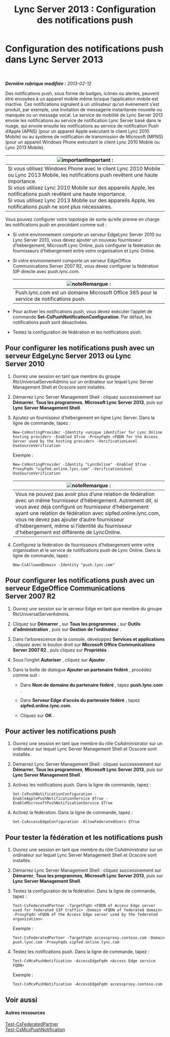 ﻿---
title: 'Lync Server 2013 : Configuration des notifications push'
TOCTitle: Configuration des notifications push
ms:assetid: d77f2c06-0fe6-45d5-8f08-808ab871b3e0
ms:mtpsurl: https://technet.microsoft.com/fr-fr/library/Hh690047(v=OCS.15)
ms:contentKeyID: 49298999
ms.date: 05/20/2016
mtps_version: v=OCS.15
ms.translationtype: HT
---

# Configuration des notifications push dans Lync Server 2013

 

_**Dernière rubrique modifiée :** 2013-02-12_

Des notifications push, sous forme de badges, icônes ou alertes, peuvent être envoyées à un appareil mobile même lorsque l’application mobile est inactive. Ces notifications signalent à un utilisateur qu’un événement s’est produit, par exemple, une invitation de messagerie instantanée nouvelle ou manquée ou un message vocal. Le service de mobilité de Lync Server 2013 envoie les notifications au service de notification Lync Server basé dans le nuage, qui envoie ensuite les notifications au service de notification Push d’Apple (APNS) (pour un appareil Apple exécutant le client Lync 2010 Mobile) ou au système de notification de transmission de Microsoft (MPNS) (pour un appareil Windows Phone exécutant le client Lync 2010 Mobile ou Lync 2013 Mobile).

<table>
<thead>
<tr class="header">
<th><img src="images/Gg425917.important(OCS.15).gif" title="important" alt="important" />Important :</th>
</tr>
</thead>
<tbody>
<tr class="odd">
<td>Si vous utilisez Windows Phone avec le client Lync 2010 Mobile ou Lync 2013 Mobile, les notifications push revêtent une haute importance.<br />
Si vous utilisez Lync 2010 Mobile sur des appareils Apple, les notifications push revêtent une haute importance.<br />
Si vous utilisez Lync 2013 Mobile sur des appareils Apple, les notifications push ne sont plus nécessaires.</td>
</tr>
</tbody>
</table>


Vous pouvez configurer votre topologie de sorte qu’elle prenne en charge les notifications push en procédant comme suit :

  - Si votre environnement comporte un serveur EdgeLync Server 2010 ou Lync Server 2013, vous devez ajouter un nouveau fournisseur d’hébergement, Microsoft Lync Online, puis configurer la fédération de fournisseurs d’hébergement entre votre organisation et Lync Online.

  - Si votre environnement comporte un serveur EdgeOffice Communications Server 2007 R2, vous devez configurer la fédération SIP directe avec push.lync.com.
    
    <table>
    <thead>
    <tr class="header">
    <th><img src="images/Gg398920.note(OCS.15).gif" title="note" alt="note" />Remarque :</th>
    </tr>
    </thead>
    <tbody>
    <tr class="odd">
    <td>Push.lync.com est un domaine Microsoft Office 365 pour le service de notifications push.</td>
    </tr>
    </tbody>
    </table>


  - Pour activer les notifications push, vous devez exécuter l’applet de commande **Set-CsPushNotificationConfiguration**. Par défaut, les notifications push sont désactivées.

  - Testez la configuration de fédération et les notifications push.

## Pour configurer les notifications push avec un serveur EdgeLync Server 2013 ou Lync Server 2010

1.  Ouvrez une session en tant que membre du groupe RtcUniversalServerAdmins sur un ordinateur sur lequel Lync Server Management Shell et Ocscore sont installés.

2.  Démarrez Lync Server Management Shell : cliquez successivement sur **Démarrer**, **Tous les programmes**, **Microsoft Lync Server 2013**, puis sur **Lync Server Management Shell**.

3.  Ajoutez un fournisseur d’hébergement en ligne Lync Server. Dans la ligne de commande, tapez :
    
        New-CsHostingProvider -Identity <unique identifier for Lync Online hosting provider> -Enabled $True -ProxyFqdn <FQDN for the Access Server used by the hosting provider> -VerificationLevel UseSourceVerification
    
    Exemple :
    
        New-CsHostingProvider -Identity "LyncOnline" -Enabled $True -ProxyFqdn "sipfed.online.lync.com" -VerificationLevel UseSourceVerification
    
    <table>
    <thead>
    <tr class="header">
    <th><img src="images/Gg398920.note(OCS.15).gif" title="note" alt="note" />Remarque :</th>
    </tr>
    </thead>
    <tbody>
    <tr class="odd">
    <td>Vous ne pouvez pas avoir plus d’une relation de fédération avec un même fournisseur d’hébergement. Autrement dit, si vous avez déjà configuré un fournisseur d’hébergement ayant une relation de fédération avec sipfed.online.lync.com, vous ne devez pas ajouter d’autre fournisseur d’hébergement, même si l’identité du fournisseur d’hébergement est différente de LyncOnline.</td>
    </tr>
    </tbody>
    </table>


4.  Configurez la fédération de fournisseurs d’hébergement entre votre organisation et le service de notifications push de Lync Online. Dans la ligne de commande, tapez :
    
        New-CsAllowedDomain -Identity "push.lync.com"

## Pour configurer les notifications push avec un serveur EdgeOffice Communications Server 2007 R2

1.  Ouvrez une session sur le serveur Edge en tant que membre du groupe RtcUniversalServerAdmins.

2.  Cliquez sur **Démarrer** , sur **Tous les programmes** , sur **Outils d’administration** , puis sur **Gestion de l’ordinateur** .

3.  Dans l’arborescence de la console, développez **Services et applications** , cliquez avec le bouton droit sur **Microsoft Office Communications Server 2007 R2** , puis cliquez sur **Propriétés** .

4.  Sous l’onglet **Autoriser** , cliquez sur **Ajouter** .

5.  Dans la boîte de dialogue **Ajouter un partenaire fédéré** , procédez comme suit :
    
      - Dans **Nom de domaine du partenaire fédéré** , tapez **push.lync.com** .
    
      - Dans **Serveur Edge d’accès du partenaire fédéré** , tapez **sipfed.online.lync.com**.
    
      - Cliquez sur **OK** .

## Pour activer les notifications push

1.  Ouvrez une session en tant que membre du rôle CsAdministrator sur un ordinateur sur lequel Lync Server Management Shell et Ocscore sont installés.

2.  Démarrez Lync Server Management Shell : cliquez successivement sur **Démarrer**, **Tous les programmes**, **Microsoft Lync Server 2013**, puis sur **Lync Server Management Shell**.

3.  Activez les notifications push. Dans la ligne de commande, tapez :
    
        Set-CsPushNotificationConfiguration -EnableApplePushNotificationService $True -EnableMicrosoftPushNotificationService $True

4.  Activez la fédération. Dans la ligne de commande, tapez :
    
        Set-CsAccessEdgeConfiguration -AllowFederatedUsers $True

## Pour tester la fédération et les notifications push

1.  Ouvrez une session en tant que membre du rôle CsAdministrator sur un ordinateur sur lequel Lync Server Management Shell et Ocscore sont installés.

2.  Démarrez Lync Server Management Shell : cliquez successivement sur **Démarrer**, **Tous les programmes**, **Microsoft Lync Server 2013**, puis sur **Lync Server Management Shell**.

3.  Testez la configuration de la fédération. Dans la ligne de commande, tapez :
    
        Test-CsFederatedPartner -TargetFqdn <FQDN of Access Edge server used for federated SIP traffic> -Domain <FQDN of federated domain> -ProxyFqdn <FQDN of the Access Edge server used by the federated organization>
    
    Exemple :
    
        Test-CsFederatedPartner -TargetFqdn accessproxy.contoso.com -Domain push.lync.com -ProxyFqdn sipfed.online.lync.com

4.  Testez les notifications push. Dans la ligne de commande, tapez :
    
        Test-CsMcxPushNotification -AccessEdgeFqdn <Access Edge service FQDN>
    
    Exemple :
    
        Test-CsMcxPushNotification -AccessEdgeFqdn accessproxy.contoso.com

## Voir aussi

#### Autres ressources

[Test-CsFederatedPartner](https://docs.microsoft.com/en-us/powershell/module/skype/Test-CsFederatedPartner)  
[Test-CsMcxPushNotification](https://docs.microsoft.com/en-us/powershell/module/skype/Test-CsMcxPushNotification)

